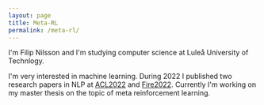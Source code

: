 ```yaml
---
layout: page
title: Meta-RL
permalink: /meta-rl/
---
```


I'm Filip Nilsson and I'm studying computer science at Luleå University of Technlogy.

I'm very interested in machine learning. During 2022 I published two research papers in NLP at [ACL2022](https://www.2022.aclweb.org/) and [Fire2022](https://dl.acm.org/conference/fire). Currently 
I'm working on my master thesis on the topic of meta reinforcement learning.
